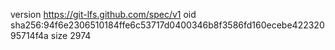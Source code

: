version https://git-lfs.github.com/spec/v1
oid sha256:94f6e2306510184ffe6c53717d0400346b8f3586fd160ecebe42232095714f4a
size 2974
